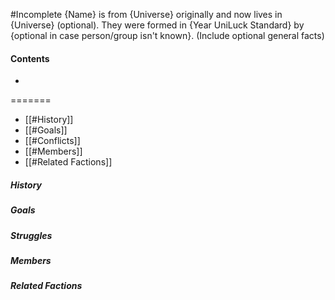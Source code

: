 #Incomplete 
{Name} is from {Universe} originally and now lives in {Universe} (optional). They were formed in {Year UniLuck Standard} by {optional in case person/group isn't known}. (Include optional general facts)
#### Contents
- 
=======
- [[#History]]
- [[#Goals]]
- [[#Conflicts]]
- [[#Members]]
- [[#Related Factions]]
##### History
##### Goals
##### Struggles
##### Members 
##### Related Factions 

